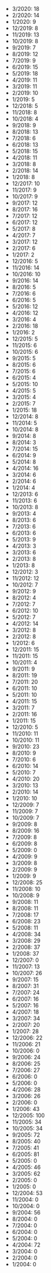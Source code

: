 *  3/2020: 18
*  2/2020: 14
*  1/2020: 9
*  12/2019: 8
*  11/2019: 13
*  10/2019: 8
*  9/2019: 7
*  8/2019: 12
*  7/2019: 9
*  6/2019: 15
*  5/2019: 18
*  4/2019: 11
*  3/2019: 11
*  2/2019: 10
*  1/2019: 5
*  12/2018: 5
*  11/2018: 8
*  10/2018: 4
*  9/2018: 9
*  8/2018: 13
*  7/2018: 6
*  6/2018: 13
*  5/2018: 15
*  4/2018: 11
*  3/2018: 8
*  2/2018: 14
*  1/2018: 8
*  12/2017: 10
*  11/2017: 9
*  10/2017: 9
*  9/2017: 12
*  8/2017: 16
*  7/2017: 12
*  6/2017: 12
*  5/2017: 8
*  4/2017: 7
*  3/2017: 12
*  2/2017: 6
*  1/2017: 2
*  12/2016: 5
*  11/2016: 14
*  10/2016: 10
*  9/2016: 14
*  8/2016: 5
*  7/2016: 6
*  6/2016: 5
*  5/2016: 12
*  4/2016: 12
*  3/2016: 4
*  2/2016: 18
*  1/2016: 2
*  12/2015: 5
*  11/2015: 6
*  10/2015: 6
*  9/2015: 5
*  8/2015: 6
*  7/2015: 6
*  6/2015: 4
*  5/2015: 10
*  4/2015: 5
*  3/2015: 4
*  2/2015: 7
*  1/2015: 18
*  12/2014: 8
*  11/2014: 5
*  10/2014: 8
*  9/2014: 8
*  8/2014: 3
*  7/2014: 15
*  6/2014: 9
*  5/2014: 8
*  4/2014: 16
*  3/2014: 6
*  2/2014: 6
*  1/2014: 4
*  12/2013: 6
*  11/2013: 6
*  10/2013: 8
*  9/2013: 4
*  8/2013: 6
*  7/2013: 6
*  6/2013: 6
*  5/2013: 9
*  4/2013: 3
*  3/2013: 6
*  2/2013: 8
*  1/2013: 8
*  12/2012: 3
*  11/2012: 12
*  10/2012: 7
*  9/2012: 9
*  8/2012: 4
*  7/2012: 7
*  6/2012: 10
*  5/2012: 7
*  4/2012: 14
*  3/2012: 8
*  2/2012: 8
*  1/2012: 6
*  12/2011: 15
*  11/2011: 15
*  10/2011: 4
*  9/2011: 9
*  8/2011: 19
*  7/2011: 20
*  6/2011: 10
*  5/2011: 10
*  4/2011: 15
*  3/2011: 7
*  2/2011: 16
*  1/2011: 15
*  12/2010: 5
*  11/2010: 11
*  10/2010: 11
*  9/2010: 23
*  8/2010: 9
*  7/2010: 6
*  6/2010: 14
*  5/2010: 7
*  4/2010: 20
*  3/2010: 13
*  2/2010: 14
*  1/2010: 10
*  12/2009: 7
*  11/2009: 7
*  10/2009: 7
*  9/2009: 8
*  8/2009: 16
*  7/2009: 8
*  6/2009: 8
*  5/2009: 0
*  4/2009: 9
*  3/2009: 8
*  2/2009: 9
*  1/2009: 9
*  12/2008: 25
*  11/2008: 10
*  10/2008: 9
*  9/2008: 11
*  8/2008: 11
*  7/2008: 17
*  6/2008: 23
*  5/2008: 11
*  4/2008: 34
*  3/2008: 29
*  2/2008: 37
*  1/2008: 37
*  12/2007: 0
*  11/2007: 13
*  10/2007: 26
*  9/2007: 15
*  8/2007: 31
*  7/2007: 24
*  6/2007: 16
*  5/2007: 16
*  4/2007: 18
*  3/2007: 34
*  2/2007: 20
*  1/2007: 28
*  12/2006: 22
*  11/2006: 21
*  10/2006: 0
*  9/2006: 24
*  8/2006: 25
*  7/2006: 27
*  6/2006: 0
*  5/2006: 0
*  4/2006: 28
*  3/2006: 26
*  2/2006: 0
*  1/2006: 43
*  12/2005: 100
*  11/2005: 34
*  10/2005: 34
*  9/2005: 72
*  8/2005: 40
*  7/2005: 41
*  6/2005: 81
*  5/2005: 0
*  4/2005: 46
*  3/2005: 62
*  2/2005: 0
*  1/2005: 0
*  12/2004: 53
*  11/2004: 0
*  10/2004: 0
*  9/2004: 56
*  8/2004: 0
*  7/2004: 0
*  6/2004: 0
*  5/2004: 0
*  4/2004: 72
*  3/2004: 0
*  2/2004: 0
*  1/2004: 0